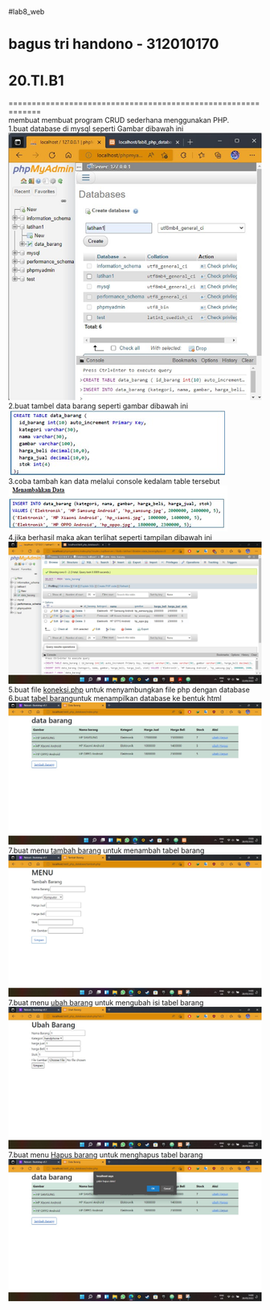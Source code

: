 #lab8_web
# bagus tri handono - 312010170
# 20.TI.B1
=============================================================</br>
membuat membuat program CRUD sederhana menggunakan PHP.</br>
1.buat database di mysql seperti Gambar dibawah ini</br>
![ss1](ss/ss1.jpg)</br>
2.buat tambel data barang seperti gambar dibawah ini</br>
![ss2](ss/ss2.jpg)</br>
3.coba tambah kan data melalui console kedalam table tersebut</br>
![ss3](ss/ss3.jpg)</br>
4.jika berhasil maka akan terlihat seperti tampilan dibawah ini</br>
![ss4](ss/ss4.jpg)</br>
5.buat file [koneksi.php](code/koneksi.php) untuk menyambungkan file php dengan database</br>
6.buat [tabel barang](code/index.php)untuk menampilkan database ke bentuk html</br>
![ss5](ss/ss5.jpg)</br>
7.buat menu [tambah barang](code/tambah.php) untuk menambah tabel barang</br>
![ss6](ss/ss6.jpg)</br>
7.buat menu [ubah barang](code/ubah.php) untuk mengubah isi tabel barang</br>
![ss7](ss/ss7.jpg)</br>
7.buat menu [Hapus barang](code/tambah.php) untuk menghapus tabel barang</br>
![ss8](ss/ss8.jpg)</br>
